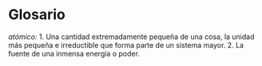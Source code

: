 # Glosario

*atómico:* 1. Una cantidad extremadamente pequeña de una cosa, la unidad más pequeña e irreductible que forma parte de un sistema mayor. 2. La fuente de una inmensa energía o poder.
